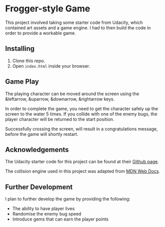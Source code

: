 # Frogger-style Game

This project involved taking some starter code from Udacity, which contained art assets and a game engine.  I had to then build the code in order to provide a workable game.

## Installing

1. Clone this repo.
2. Open `index.html` inside your browser.

## Game Play

The playing character can be moved around the screen using the &leftarrow, &uparrow, &downarrow, &rightarrow keys.

In order to complete the game, you need to get the character safely up the screen to the water 5 times.  If you collide with one of the enemy bugs, the player character will be returned to the start position.

Successfully crossing the screen, will result in a congratulations message, before the game will shortly restart.

## Acknowledgements

The Udacity starter code for this project can be found at their [Github page](https://github.com/udacity/frontend-nanodegree-arcade-game).

The collision engine used in this project was adapted from [MDN Web Docs](https://developer.mozilla.org/en-US/docs/Games/Techniques/2D_collision_detection).

## Further Development

I plan to further develop the game by providing the following:

* The ability to have player lives
* Randomise the enemy bug speed
* Introduce gems that can earn the player points 

